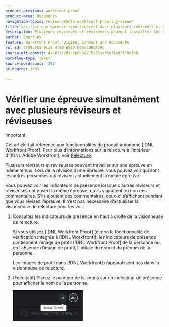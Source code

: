 ```yaml
---
product-previous: workfront-proof
product-area: documents
navigation-topic: review-proofs-workfront-proofing-viewer
title: Vérifier une épreuve simultanément avec plusieurs réviseurs et réviseuses
description: Plusieurs réviseurs et réviseuses peuvent travailler sur une épreuve en même temps. Lors de la révision d’une épreuve, vous pouvez voir qui sont les autres personnes qui révisent actuellement la même épreuve.
author: Courtney
feature: Workfront Proof, Digital Content and Documents
exl-id: 4f55af53-0ca8-4f50-b539-b93d13655f0c
source-git-commit: 41ab1312d2ccb8b8271bc851a35e31e9ff18c16b
workflow-type: tm+mt
source-wordcount: '198'
ht-degree: 100%

---
```


# Vérifier une épreuve simultanément avec plusieurs réviseurs et réviseuses

>[!IMPORTANT]
>
>Cet article fait référence aux fonctionnalités du produit autonome [!DNL Workfront Proof]. Pour plus d’informations sur la relecture à l’intérieur d’[!DNL Adobe Workfront], voir [Relecture](../../../review-and-approve-work/proofing/proofing.md).

Plusieurs réviseurs et réviseuses peuvent travailler sur une épreuve en même temps. Lors de la révision d’une épreuve, vous pouvez voir qui sont les autres personnes qui révisent actuellement la même épreuve.

Vous pouvez voir les indicateurs de présence lorsque d’autres réviseurs et réviseuses ont ouvert la même épreuve, qu’ils y ajoutent ou non des commentaires. S’ils ajoutent des commentaires, ceux-ci s’affichent pendant que vous révisez l’épreuve. Il n’est pas nécessaire d’actualiser la visionneuse de relecture pour les voir.

1. Consultez les indicateurs de présence en haut à droite de la visionneuse de relecture.

   Si vous utilisez [!DNL Workfront Proof] (et non la fonctionnalité de vérification intégrée à [!DNL Workfront]), les indicateurs de présence contiennent l’image de profil [!DNL Workfront Proof] de la personne ou, en l’absence d’image de profil, l’initiale du nom et du prénom de la personne.

   Les images de profil dans [!DNL Workfront] n’apparaissent pas dans la visionneuse de relecture.

1. (Facultatif) Placez le pointeur de la souris sur un indicateur de présence pour afficher le nom de la personne.

   ![](assets/proof-presence.png)
